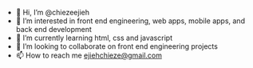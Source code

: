 - 👋 Hi, I’m @chiezeejieh
- 👀 I’m interested in front end engineering, web apps, mobile apps, and back end development
- 🌱 I’m currently learning html, css and javascript
- 💞️ I’m looking to collaborate on front end engineering projects
- 📫 How to reach me ejiehchieze@gmail.com

<!---
chiezeejieh/chiezeejieh is a ✨ special ✨ repository because its `README.md` (this file) appears on your GitHub profile.
You can click the Preview link to take a look at your changes.
--->

